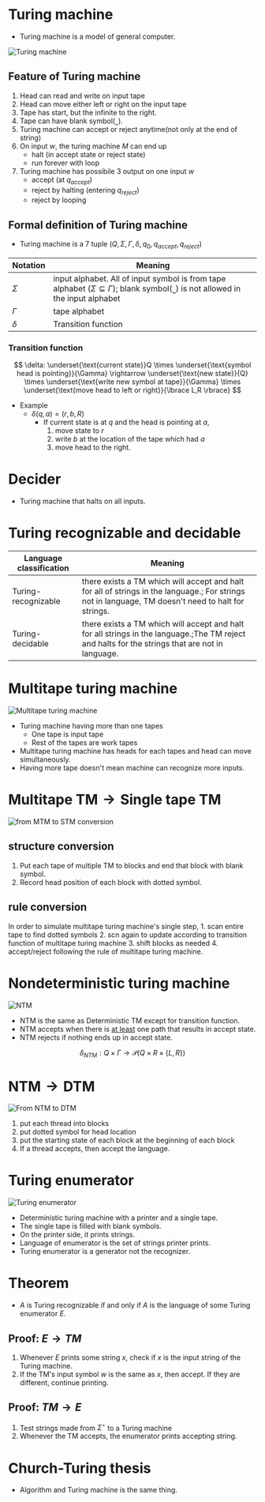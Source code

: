 # Turing machine
* Turing machine is a model of general computer.

![Turing machine](/image/Turing%20mahcine.png)

## Feature of Turing machine
1. Head can read and write on input tape
1. Head can move either left or right on the input tape
1. Tape has start, but the infinite to the right.
1. Tape can have blank symbol(˽).
1. Turing machine can accept or reject anytime(not only at the end of string)
1. On input $w$, the turing machine $M$ can end up
    * halt (in accept state or reject state)
    * run forever with loop
1. Turing machine has possibile 3 output on one input $w$
    * accept (at $q_{accept}$)
    * reject by halting (entering $q_{reject}$)
    * reject by looping


## Formal definition of Turing machine
* Turing machine is a 7 tuple $\left (Q,\Sigma,\Gamma,\delta,q_{0},q_{accept},q_{reject} \right )$


|Notation|Meaning|
|-------|---|
|$\Sigma$|input alphabet. All of input symbol is from tape alphabet $\left(\Sigma \subseteq \Gamma \right)$; blank symbol(˽) is not allowed in the input alphabet|
|$\Gamma$|tape alphabet|
|$\delta$|Transition function

### Transition function
$$
\delta: \underset{\text{current state}}Q \times \underset{\text{symbol head is pointing}}{\Gamma} \rightarrow \underset{\text{new state}}{Q} \times \underset{\text{write new symbol at tape}}{\Gamma} \times \underset{\text{move head to left or right}}{\lbrace L,R \rbrace}
$$

* Example
    * $\delta(q,a)=(r,b,R)$
        * If current state is at $q$ and the head is pointing at $a$,
            1. move state to $r$
            1. write $b$ at the location of the tape which had $a$
            1. move head to the right.


# Decider
* Turing machine that halts on all inputs.

# Turing recognizable and decidable

|Language classification|Meaning|
|--------------|-------|
|Turing-recognizable|there exists a TM which will accept and halt for all of strings in the language.; For strings not in language, TM doesn't need to halt for strings.|
|Turing-decidable|there exists a TM which will accept and halt for all strings in the language.;The TM reject and halts for the strings that are not in language.|


# Multitape turing machine
![Multitape turing machine](/image/Multitape%20TM.png)

* Turing machine having more than one tapes
    * One tape is input tape
    * Rest of the tapes are work tapes
* Multitape turing machine has heads for each tapes and head can move simultaneously.
* Having more tape doesn't mean machine can recognize more inputs.

# $\text{Multitape TM}\rightarrow \text{Single tape TM}$
![from MTM to STM conversion](/image/Multitape%20TM%20to%20Single%20tape%20TM.png)
## structure conversion
1. Put each tape of multiple TM to blocks and end that block with blank symbol.
2. Record head position of each block with dotted symbol.
## rule conversion
In order to simulate multitape turing machine's single step,
    1. scan entire tape to find dotted symbols
    2. scn again to update according to transition function of multitape turing machine
    3. shift blocks as needed
    4. accept/reject following the rule of multitape turing machine. 

# Nondeterministic turing machine
![NTM](/image/NTM%20tree.png)
* NTM is the same as Deterministic TM except for transition function.
* NTM accepts when there is <u>at least</u> one path that results in accept state.
* NTM rejects if nothing ends up in accept state.

$$
\delta_{NTM}:Q\times \Gamma \rightarrow \mathcal{P}(Q\times R\times \lbrace L,R \rbrace)
$$

# $\text{NTM}\rightarrow \text{DTM}$
![From NTM to DTM](/image/from%20NTM%20to%20DTM.png)

1. put each thread into blocks
1. put dotted symbol for head location
1. put the starting state of each block at the beginning of each block
1. If a thread accepts, then accept the language.

# Turing enumerator
![Turing enumerator](/image/Turing%20enumerator.png)

* Deterministic turing machine with a printer and a single tape.
* The single tape is filled with blank symbols.
* On the printer side, it prints strings.
* Language of enumerator is the set of strings printer prints.
* Turing enumerator is a generator not the recognizer.

# Theorem
* $A$ is Turing recognizable if and only if $A$ is the language of some Turing enumerator $E$.

## Proof: $E\rightarrow TM$
1. Whenever $E$ prints some string $x$, check if $x$ is the input string of the Turing machine.
2. If the TM's input symbol $w$ is the same as $x$, then accept. If they are different, continue printing.

## Proof: $TM\rightarrow E$
1. Test strings made from $\Sigma^{\star}$ to a Turing machine
2. Whenever the TM accepts, the enumerator prints accepting string.

# Church-Turing thesis
* Algorithm and Turing machine is the same thing.



